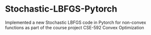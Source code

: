 # Stochastic-LBFGS-Pytorch

Implemented a new Stochastic LBFGS code in Pytorch for non-convex functions as part of the course project CSE-592 Convex Optimization
